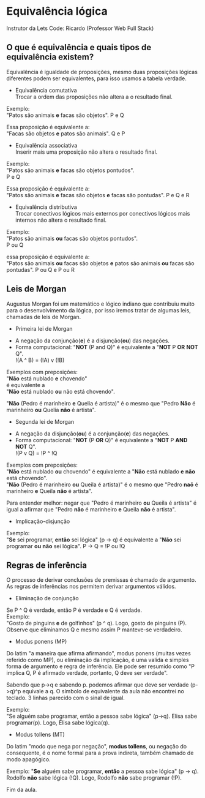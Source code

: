 # Equivalência lógica  

Instrutor da Lets Code: Ricardo (Professor Web Full Stack)

## O que é equivalência e quais tipos de equivalência existem?

Equivalência é igualdade de proposições, mesmo duas proposições lógicas diferentes podem ser equivalentes, para isso usamos a tabela verdade.

* Equivalência comutativa  
Trocar a ordem das proposições não altera a o resultado final.

Exemplo:  
"Patos são animais **e** facas são objetos". 
P e Q

Essa proposição é equivalente a:  
"Facas são objetos **e** patos são animais". 
Q e P

* Equivalência associativa  
Inserir mais uma proposição não altera o resultado final.

Exemplo:  
"Patos são animais **e** facas são objetos pontudos".  
P e Q

Essa proposição é equivalente a:  
"Patos são animais **e** facas são objetos **e** facas são pontudas".
P e Q e R

* Equivalência distributiva  
Trocar conectivos lógicos mais externos por conectivos lógicos mais internos não altera o resultado final.

Exemplo:  
"Patos são animais **ou** facas são objetos pontudos".  
P ou Q

essa proposição é equivalente a:  
"Patos são animais **ou** facas são objetos **e** patos são animais **ou** facas são pontudas".
P ou Q e P ou R

## Leis de Morgan  
Augustus Morgan foi um matemático e lógico indiano que contribuiu muito para o desenvolvimento da lógica, por isso iremos tratar de algumas leis, chamadas de leis de Morgan.

* Primeira lei de Morgan  

- A negação da conjunção(**e**) é a disjunção(**ou**) das negações.  
- Forma computacional: "**NOT** (P and Q)" é equivalente a "**NOT** P **OR** **NOT** Q".  
!(A ^ B) = (!A) v (!B)

Exemplos com preposições:  
"**Não** está nublado **e** chovendo"  
é equivalente a   
"**Não** está nublado **ou** não está chovendo".  

"**Não** (Pedro é marinheiro **e** Quelia é artista)" é o mesmo que "Pedro **Não** é marinheiro **ou** Quelia **não** é artista".

* Segunda lei de Morgan  

- A negação da disjunção(**ou**) é a conjunção(**e**) das negações.   
- Forma computacional: "**NOT** (P **OR** Q)" é equivalente a "**NOT** P **AND** **NOT** Q".  
!(P v Q) = !P ^ !Q

Exemplos com preposições:  
"**Não** está nublado **ou** chovendo" é equivalente a "**Não** está nublado **e** **não** está chovendo".  
"**Não** (Pedro é marinheiro **ou** Queila é artista)" é o mesmo que "Pedro **naõ** é marinheiro **e** Queila **não** é artista".  

Para entender melhor: negar que "Pedro é marinheiro **ou** Queila é artista" é igual a afirmar que "Pedro **não** é marinheiro **e** Queila **não** é artista".  

* Implicação-disjunção 

Exemplo:  
"**Se** sei programar, **então** sei lógica" (p -> q) é equivalente a "**Não** sei programar **ou** **não** sei lógica".
P -> Q = !P ou !Q

## Regras de inferência  
O processo de derivar conclusões de premissas é chamado de argumento. As regras de inferências nos permitem derivar argumentos válidos. 

* Eliminação de conjunção  

Se P ^ Q é verdade, então P é verdade e Q é verdade.  
Exemplo:  
"Gosto de pinguins **e** de golfinhos" (p ^ q). Logo, gosto de pinguins (P). Observe que eliminamos Q e mesmo assim P manteve-se verdadeiro.

* Modus ponens (MP)  

Do latim "a maneira que afirma afirmando", modus ponens (muitas vezes referido como MP), ou eliminação da implicação, é uma valida e simples forma de argumento e regra de inferência. Ele pode ser resumido como "P implica Q, P é afirmado verdade, portanto, Q deve ser verdade".

Sabendo que p->q e sabendo p. podemos afirmar que deve ser verdade (p->q)^p equivale a q. O símbolo de equivalente da aula não encontrei no teclado. 3 linhas parecido com o sinal de igual.

Exemplo:  
"Se alguém sabe programar, então a pessoa sabe lógica" (p->q). Elisa sabe programar(p). Logo, Elisa sabe lógica(q).

* Modus tollens (MT)

Do latim "modo que nega por negação", **modus tollens**, ou negação do consequente, é o nome formal para a prova indireta, também chamado de modo apagógico.

Exemplo: 
"**Se** alguém sabe programar, **então** a pessoa sabe lógica" (p -> q).  
Rodolfo **não** sabe lógica (!Q). Logo, Rodolfo **não** sabe programar (!P).

Fim da aula.
